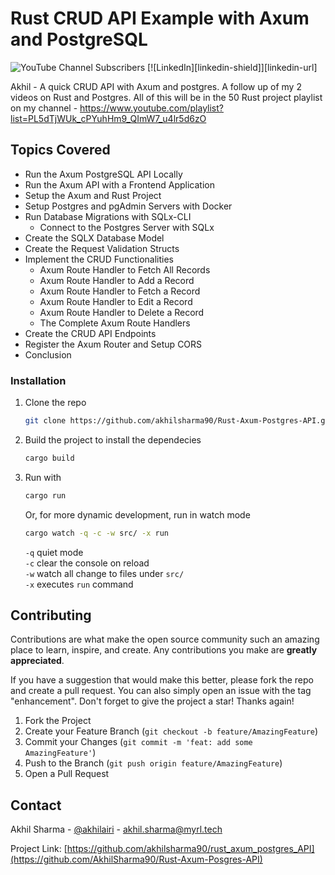 # Rust CRUD API Example with Axum and PostgreSQL

![YouTube Channel Subscribers](https://img.shields.io/youtube/channel/subscribers/UCgMjDy6Y7WISZ529S4VyXUg)
[![LinkedIn][linkedin-shield]][linkedin-url]

Akhil - A quick CRUD API with Axum and postgres. A follow up of my 2 videos on Rust and Postgres. All of this will be in the 50 Rust project playlist on my channel - https://www.youtube.com/playlist?list=PL5dTjWUk_cPYuhHm9_QImW7_u4lr5d6zO



## Topics Covered

- Run the Axum PostgreSQL API Locally
- Run the Axum API with a Frontend Application
- Setup the Axum and Rust Project
- Setup Postgres and pgAdmin Servers with Docker
- Run Database Migrations with SQLx-CLI
    - Connect to the Postgres Server with SQLx
- Create the SQLX Database Model
- Create the Request Validation Structs
- Implement the CRUD Functionalities
    - Axum Route Handler to Fetch All Records
    - Axum Route Handler to Add a Record
    - Axum Route Handler to Fetch a Record
    - Axum Route Handler to Edit a Record
    - Axum Route Handler to Delete a Record
    - The Complete Axum Route Handlers
- Create the CRUD API Endpoints
- Register the Axum Router and Setup CORS
- Conclusion

### Installation
1. Clone the repo
   ```sh
   git clone https://github.com/akhilsharma90/Rust-Axum-Postgres-API.git
   ```
2. Build the project to install the dependecies
   ```sh
   cargo build
   ```
4. Run with
   ```sh
   cargo run
   ```
   Or, for more dynamic development, run in watch mode
   ```sh
   cargo watch -q -c -w src/ -x run
   ```
   `-q` quiet mode <br>
   `-c` clear the console on reload <br>
   `-w` watch all change to files under `src/` <br>
   `-x` executes `run` command

## Contributing

Contributions are what make the open source community such an amazing place to learn, inspire, and create. Any contributions you make are **greatly appreciated**.

If you have a suggestion that would make this better, please fork the repo and create a pull request. You can also simply open an issue with the tag "enhancement".
Don't forget to give the project a star! Thanks again!

1. Fork the Project
2. Create your Feature Branch (`git checkout -b feature/AmazingFeature`)
3. Commit your Changes (`git commit -m 'feat: add some AmazingFeature'`)
4. Push to the Branch (`git push origin feature/AmazingFeature`)
5. Open a Pull Request


<!-- CONTACT -->
## Contact

Akhil Sharma - [@akhilairi](https://twitter.com/AkhilAiri) - akhil.sharma@myrl.tech

Project Link: [https://github.com/akhilsharma90/rust_axum_postgres_API](https://github.com/AkhilSharma90/Rust-Axum-Posgres-API)